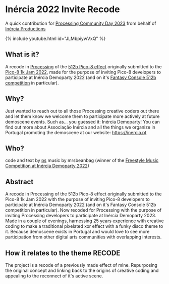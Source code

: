 # Inércia 2022 Invite Recode
A quick contribution for [Processing Community Day 2023](https://pcd.fba.up.pt/2023/)
from behalf of [Inércia Productions](https://www.pouet.net/groups.php?which=3598)

{% include youtube.html id="JLMbpiywVxQ" %}

## What is it?
A recode in [Processing](https://processing.org/) of the [512b Pico-8 effect](https://psenough.itch.io/pico-8-512b-inercia-invitation) originally submitted to the [Pico-8 1k Jam 2022](https://itch.io/jam/pico-1k-2022), made for the purpose of inviting Pico-8 developers to participate at Inércia Demoparty 2022 (and on it's [Fantasy Console 512b competition](https://demozoo.org/parties/4406/#competition_17510) in particular).
## Why?
Just wanted to reach out to all those Processing creative coders out there and let them know we welcome them to participate more actively at future demoscene events. Such as... you guessed it: Inércia Demoparty!
You can find out more about Associação Inércia and all the things we organize in Portugal promoting the demoscene at our website: https://inercia.pt
## Who?
code and text by [ps](https://github.com/psenough)
music by mrsbeanbag (winner of the [Freestyle Music Competition at Inércia Demoparty 2022](https://demozoo.org/parties/4406/#competition_17499))
## Abstract
A recode in Processing of the 512b Pico-8 effect originally submitted to the Pico-8 1k Jam 2022 with the purpose of inviting Pico-8 developers to participate at Inércia Demoparty 2022 (and on it's Fantasy Console 512b competition in particular). Now recoded for Processing with the purpose of inviting Processing developers to participate at Inércia Demoparty 2023. Made in a couple of evenings, harnessing 25 years experience with creative coding to make a traditional pixelated xor effect with a funky disco theme to it. Because demoscene exists in Portugal and would love to see more participation from other digital arts communities with overlapping interests.
## How it relates to the theme RECODE
The project is a recode of a previously made effect of mine. Repurposing the original concept and linking back to the origins of creative coding and appealing to the reconnect of it's active scene.
